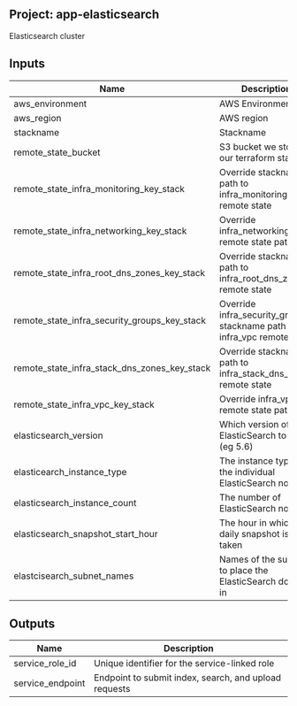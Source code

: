 ## Project: app-elasticsearch

Elasticsearch cluster


## Inputs

| Name | Description | Type | Default | Required |
|------|-------------|:----:|:-----:|:-----:|
| aws_environment | AWS Environment | string | - | yes |
| aws_region | AWS region | string | `eu-west-1` | no |
| stackname | Stackname | string | - | yes |
| remote_state_bucket | S3 bucket we store our terraform state in | string | - | yes |
| remote_state_infra_monitoring_key_stack | Override stackname path to infra_monitoring remote state | string | `` | no |
| remote_state_infra_networking_key_stack | Override infra_networking remote state path | string | `` | no |
| remote_state_infra_root_dns_zones_key_stack | Override stackname path to infra_root_dns_zones remote state | string | `` | no |
| remote_state_infra_security_groups_key_stack | Override infra_security_groups stackname path to infra_vpc remote state | string | `` | no |
| remote_state_infra_stack_dns_zones_key_stack | Override stackname path to infra_stack_dns_zones remote state | string | `` | no |
| remote_state_infra_vpc_key_stack | Override infra_vpc remote state path | string | `` | no |
| elasticsearch_version | Which version of ElasticSearch to use (eg 5.6) | string | `5.6` | no |
| elasticearch_instance_type | The instance type of the individual ElasticSearch nodes | string | `m3.large.elasticsearch` | no |
| elasticsearch_instance_count | The number of ElasticSearch nodes | string | `3` | no |
| elasticsearch_snapshot_start_hour | The hour in which the daily snapshot is taken | string | `01:00` | no |
| elastcisearch_subnet_names | Names of the subnets to place the ElasticSearch domain in | list | `<list>` | yes |

## Outputs

| Name | Description |
|------|-------------|
| service_role_id | Unique identifier for the service-linked role |
| service_endpoint | Endpoint to submit index, search, and upload requests |
